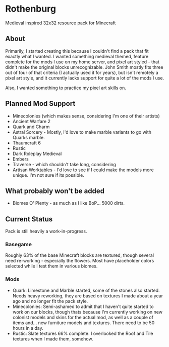 # Rothenburg
Medieval inspired 32x32 resource pack for Minecraft

## About
Primarily, I started creating this because I couldn't find a pack that fit exactly what I wanted. I wanted something medieval themed, feature complete for the mods I use on my home server, and pixel art styled - that didn't make the original blocks unrecognizable.
John Smith mostly fits three out of four of that criteria (I actually used it for years), but isn't remotely a pixel art style, and it currently lacks support for quite a lot of the mods I use.

Also, I wanted something to practice my pixel art skills on.

## Planned Mod Support
* Minecolonies (which makes sense, considering I'm one of their artists)
* Ancient Warfare 2
* Quark and Charm
* Astral Sorcery - Mostly, I'd love to make marble variants to go with Quarks marble.
* Thaumcraft 6
* Rustic
* Dark Roleplay Medieval
* Embers
* Traverse - which shouldn't take long, considering
* Artisan Worktables - I'd love to see if I could make the models more unique. I'm not sure if its possible.

## What probably won't be added
* Biomes O' Plenty - as much as I like BoP... 5000 dirts.

## Current Status
Pack is still heavily a work-in-progress.

### Basegame
Roughly 63% of the base Minecraft blocks are textured, though several need re-working - especially the flowers. Most have placeholder colors selected while I test them in various biomes.

### Mods
* Quark: Limestone and Marble started, some of the stones also started. Needs heavy reworking, they are based on textures I made about a year ago and no longer fit the pack style.
* Minecolonies: Semi-ashamed to admit that I haven't quite started to work on our blocks, though thats because I'm currently working on new colonist models and skins for the actual mod, as well as a couple of items and... new furniture models and textures. There need to be 50 hours in a day.
* Rustic: Slate textures 66% complete. I overlooked the Roof and Tile textures when I made them, somehow.


